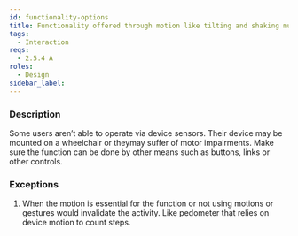 ```yaml
---
id: functionality-options
title: Functionality offered through motion like tilting and shaking must also be available by other means
tags:
  - Interaction
reqs:
  - 2.5.4 A
roles:
  - Design
sidebar_label:
---
```


### Description

Some users aren’t able to operate via device sensors. Their device may be mounted on a wheelchair or theymay suffer of motor impairments. Make sure the function can be done by other means such as buttons, links or other controls.

### Exceptions

1. When the motion is essential for the function or not using motions or gestures would invalidate the activity. Like pedometer that relies on device motion to count steps.
